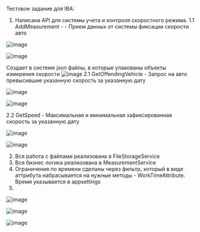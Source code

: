 Тестовое задание для IBA:

1. Написана API для системы учета и контроля скоростного режима.
  1.1 AddMeasurement - - Прием данных от системы фиксации скорости авто
	
![image](https://user-images.githubusercontent.com/66179442/124829476-5aad1580-df81-11eb-8b80-a5cf3c892ed4.png)

![image](https://user-images.githubusercontent.com/66179442/124829526-6993c800-df81-11eb-86cf-c9ccac544aa5.png)

Создает в системе json файлы, в которые упакованы объекты измерения скорости ![image](https://user-images.githubusercontent.com/66179442/124829735-ae1f6380-df81-11eb-9621-ce0bbd3b00c8.png)
  2.1 GetOffendingVehicle - Запрос на авто превысившие указанную скорость за указанную дату
	
  ![image](https://user-images.githubusercontent.com/66179442/124829971-f5a5ef80-df81-11eb-879c-98c55ea0aab0.png)
	
  ![image](https://user-images.githubusercontent.com/66179442/124830232-43225c80-df82-11eb-803f-d85cbe675bbb.png)
	
  2.2 GetSpeed - Максимальная и минимальная зафиксированная скорость за указанную дату
	
  ![image](https://user-images.githubusercontent.com/66179442/124830467-9694aa80-df82-11eb-8021-16a3b3fc3bcc.png)
	
![image](https://user-images.githubusercontent.com/66179442/124830484-9eece580-df82-11eb-8722-5bd4c560daf8.png)

2. Вся работа с файлами реализована в FileStorageService
3. Вся бизнес логика реализована в MeasurementService
4. Ограничения по времени сделаны через фильтр, который в виде аттрибута набрасывается на нужные методы - WorkTimeAttribute. Время указывается в  appsettings
5. 
  ![image](https://user-images.githubusercontent.com/66179442/124830899-33574800-df83-11eb-9d69-7ddea62b9223.png)
	
![image](https://user-images.githubusercontent.com/66179442/124830919-394d2900-df83-11eb-9028-0ffd7c1cde71.png)

![image](https://user-images.githubusercontent.com/66179442/124830936-3f430a00-df83-11eb-8e42-0a8b30d94f56.png)

